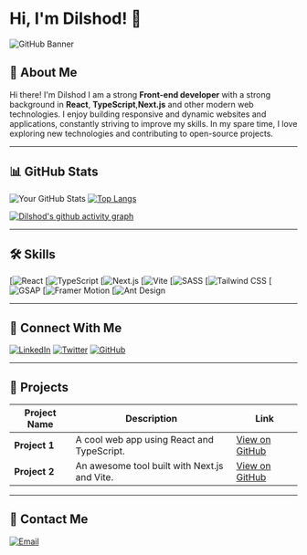 # Hi, I'm Dilshod! 👋

![GitHub Banner](https://yourimageurl.com/banner.jpg) 

## 🚀 About Me

Hi there! I'm Dilshod  I am a strong **Front-end developer** with a strong background in **React**, **TypeScript**,**Next.js** and other modern web technologies. I enjoy building responsive and dynamic websites and applications, constantly striving to improve my skills. In my spare time, I love exploring new technologies and contributing to open-source projects.

---

## 📊 GitHub Stats

![Your GitHub Stats](https://github-readme-stats.vercel.app/api?username=dilshod2604&show_icons=true&theme=radical)
[![Top Langs](https://github-readme-stats.vercel.app/api/top-langs/?username=dilshod2604&layout=compact&theme=radical)](https://github.com/dilshod2604)

[![Dilshod's github activity graph](https://github-readme-activity-graph.vercel.app/graph?username=dilshod2604&theme=react-dark)](https://github.com/ashutosh00710/github-readme-activity-graph)

---

## 🛠️ Skills

 [![React](https://img.shields.io/badge/React-20232A?style=for-the-badge&logo=react&logoColor=61DAFB) 
 [![TypeScript](https://img.shields.io/badge/TypeScript-007ACC?style=for-the-badge&logo=typescript&logoColor=white)
 [![Next.js](https://img.shields.io/badge/Next.js-000000?style=for-the-badge&logo=nextdotjs&logoColor=white) 
 [![Vite](https://img.shields.io/badge/Vite-646CFF?style=for-the-badge&logo=vite&logoColor=white)
 [![SASS](https://img.shields.io/badge/SASS-CC6699?style=for-the-badge&logo=sass&logoColor=white) 
 [![Tailwind CSS](https://img.shields.io/badge/Tailwind_CSS-38B2AC?style=for-the-badge&logo=tailwind-css&logoColor=white) 
 [![GSAP](https://img.shields.io/badge/GSAP-88CE02?style=for-the-badge&logo=greensock&logoColor=white) 
 [![Framer Motion](https://img.shields.io/badge/Framer_Motion-0055FF?style=for-the-badge&logo=framer&logoColor=white)
 [![Ant Design](https://img.shields.io/badge/Ant_Design-0170FE?style=for-the-badge&logo=antdesign&logoColor=white) 

---

## 🔗 Connect With Me

[![LinkedIn](https://img.shields.io/badge/LinkedIn-0077B5?style=for-the-badge&logo=linkedin&logoColor=white)](https://www.linkedin.com/in/yourprofile) 
[![Twitter](https://img.shields.io/badge/Twitter-1DA1F2?style=for-the-badge&logo=twitter&logoColor=white)](https://twitter.com/yourprofile) 
[![GitHub](https://img.shields.io/badge/GitHub-100000?style=for-the-badge&logo=github&logoColor=white)](https://github.com/dilshod2604)

---

## 🚧 Projects

| Project Name | Description | Link |
|--------------|-------------|------|
| **Project 1** | A cool web app using React and TypeScript. | [View on GitHub](https://github.com/yourusername/project1) |
| **Project 2** | An awesome tool built with Next.js and Vite. | [View on GitHub](https://github.com/yourusername/project2) |

---

## 📧 Contact Me

[![Email](https://img.shields.io/badge/Email-Me-EA4335?style=for-the-badge&logo=gmail&logoColor=white)](mailto:dilshodadilbekov456@gmail.com)
